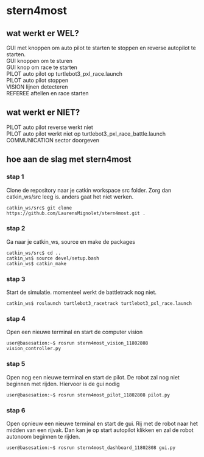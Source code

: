 # stern4most

## wat werkt er WEL?
GUI met knoppen om auto pilot te starten te stoppen en reverse autopilot te starten. <br/>
GUI knoppen om te sturen<br/>
GUI knop om race te starten<br/>
PILOT auto pilot op turtlebot3_pxl_race.launch <br/>
PILOT auto pilot stoppen<br/>
VISION lijnen detecteren<br/>
REFEREE aftellen en race starten<br/>


## wat werkt er NIET?
PILOT auto pilot reverse werkt niet<br/>
PILOT auto pilot werkt niet op turtlebot3_pxl_race_battle.launch<br/>
COMMUNICATION sector doorgeven<br/>


## hoe aan de slag met stern4most

### stap 1 
Clone de repository naar je catkin workspace src folder.
Zorg dan catkin_ws/src leeg is. anders gaat het niet werken. 

```
catkin_ws/src$ git clone https://github.com/LaurensMignolet/stern4most.git . 
```

### stap 2
Ga naar je catkin_ws, source en make de packages
```
catkin_ws/src$ cd ..
catkin_ws$ source devel/setup.bash 
catkin_ws$ catkin_make
```
### stap 3
Start de simulatie. momenteel werkt de battletrack nog niet. 
```
catkin_ws$ roslaunch turtlebot3_racetrack turtlebot3_pxl_race.launch 
```
### stap  4 
Open een nieuwe terminal en start de computer vision
```
user@basesation:~$ rosrun stern4most_vision_11802808 vision_controller.py 
```

### stap 5
Open nog een nieuwe terminal en start de pilot.
De robot zal nog niet beginnen met rijden. Hiervoor is de gui nodig
```
user@basesation:~$ rosrun stern4most_pilot_11802808 pilot.py 
```

### stap 6
Open opnieuw een nieuwe terminal en start de gui. Rij met de robot naar het midden van een rijvak. Dan kan je op start autopilot klikken 
en zal de robot autonoom beginnen te rijden. 
```
user@basesation:~$ rosrun stern4most_dashboard_11802808 gui.py
```
